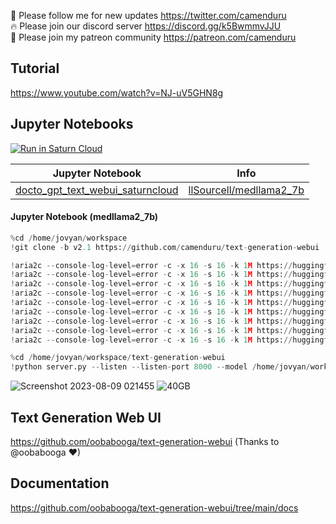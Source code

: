 🐣 Please follow me for new updates https://twitter.com/camenduru <br />
🔥 Please join our discord server https://discord.gg/k5BwmmvJJU <br />
🥳 Please join my patreon community https://patreon.com/camenduru <br />

## Tutorial
https://www.youtube.com/watch?v=NJ-uV5GHN8g <br />

## Jupyter Notebooks
[![Run in Saturn Cloud](https://saturncloud.io/images/embed/run-in-saturn-cloud.svg)](https://app.community.saturnenterprise.io/dash/o/community/resources?templateId=582c3235bbfc4140b1decea53fbbaf15)

| Jupyter Notebook | Info
| --- | --- |
[docto_gpt_text_webui_saturncloud](docto_gpt_text_webui_saturncloud.md) | [llSourcell/medllama2_7b](https://huggingface.co/llSourcell/medllama2_7b)

#### Jupyter Notebook (medllama2_7b)
```py
%cd /home/jovyan/workspace
!git clone -b v2.1 https://github.com/camenduru/text-generation-webui

!aria2c --console-log-level=error -c -x 16 -s 16 -k 1M https://huggingface.co/4bit/medllama2_7b_s/resolve/main/model-00001-of-00002.safetensors -d /home/jovyan/workspace/text-generation-webui/models/medllama2_7b -o model-00001-of-00002.safetensors
!aria2c --console-log-level=error -c -x 16 -s 16 -k 1M https://huggingface.co/4bit/medllama2_7b_s/resolve/main/model-00002-of-00002.safetensors -d /home/jovyan/workspace/text-generation-webui/models/medllama2_7b -o model-00002-of-00002.safetensors
!aria2c --console-log-level=error -c -x 16 -s 16 -k 1M https://huggingface.co/4bit/medllama2_7b_s/raw/main/model.safetensors.index.json -d /home/jovyan/workspace/text-generation-webui/models/medllama2_7b -o model.safetensors.index.json
!aria2c --console-log-level=error -c -x 16 -s 16 -k 1M https://huggingface.co/4bit/medllama2_7b_s/raw/main/special_tokens_map.json -d /home/jovyan/workspace/text-generation-webui/models/medllama2_7b -o special_tokens_map.json
!aria2c --console-log-level=error -c -x 16 -s 16 -k 1M https://huggingface.co/4bit/medllama2_7b_s/raw/main/tokenizer.json -d /home/jovyan/workspace/text-generation-webui/models/medllama2_7b -o tokenizer.json
!aria2c --console-log-level=error -c -x 16 -s 16 -k 1M https://huggingface.co/4bit/medllama2_7b_s/raw/main/tokenizer_config.json -d /home/jovyan/workspace/text-generation-webui/models/medllama2_7b -o tokenizer_config.json
!aria2c --console-log-level=error -c -x 16 -s 16 -k 1M https://huggingface.co/4bit/medllama2_7b_s/raw/main/config.json -d /home/jovyan/workspace/text-generation-webui/models/medllama2_7b -o config.json
!aria2c --console-log-level=error -c -x 16 -s 16 -k 1M https://huggingface.co/4bit/medllama2_7b_s/raw/main/generation_config.json -d /home/jovyan/workspace/text-generation-webui/models/medllama2_7b -o generation_config.json
!aria2c --console-log-level=error -c -x 16 -s 16 -k 1M https://huggingface.co/4bit/medllama2_7b_s/resolve/main/tokenizer.model -d /home/jovyan/workspace/text-generation-webui/models/medllama2_7b -o tokenizer.model

%cd /home/jovyan/workspace/text-generation-webui
!python server.py --listen --listen-port 8000 --model /home/jovyan/workspace/text-generation-webui/models/medllama2_7b
```

![Screenshot 2023-08-09 021455](https://github.com/camenduru/stable-diffusion-webui-saturncloud/assets/54370274/10e001b9-397c-45b6-851d-b4dc67612ee9)
![40GB](https://github.com/camenduru/fooocus-saturncloud/assets/54370274/26291759-fa0b-4041-8a62-25c234695770)

## Text Generation Web UI
https://github.com/oobabooga/text-generation-webui (Thanks to @oobabooga ❤)

## Documentation
https://github.com/oobabooga/text-generation-webui/tree/main/docs
